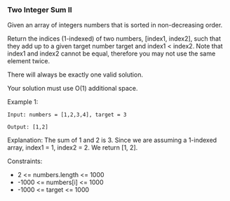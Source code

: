 ### Two Integer Sum II
Given an array of integers numbers that is sorted in non-decreasing order.

Return the indices (1-indexed) of two numbers, [index1, index2], such that they add up to a given target number target and index1 < index2. Note that index1 and index2 cannot be equal, therefore you may not use the same element twice.

There will always be exactly one valid solution.

Your solution must use O(1) additional space.

Example 1:
```
Input: numbers = [1,2,3,4], target = 3

Output: [1,2]
```
Explanation: The sum of 1 and 2 is 3. Since we are assuming a 1-indexed array, index1 = 1, index2 = 2. We return [1, 2].

Constraints:

- 2 <= numbers.length <= 1000
- -1000 <= numbers[i] <= 1000
- -1000 <= target <= 1000
